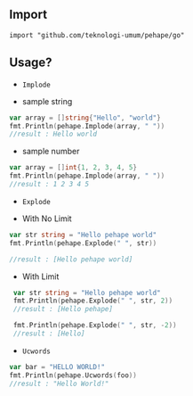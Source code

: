 ## Import
`import "github.com/teknologi-umum/pehape/go"`

## Usage?
 * `Implode`
  - sample string
```go
var array = []string{"Hello", "world"}
fmt.Println(pehape.Implode(array, " "))
//result : Hello world
```
  - sample number
```go
var array = []int{1, 2, 3, 4, 5}
fmt.Println(pehape.Implode(array, " "))
//result : 1 2 3 4 5
```

 * `Explode`
  - With No Limit
 ```go
 var str string = "Hello pehape world"
 fmt.Println(pehape.Explode(" ", str))

 //result : [Hello pehape world]
 ```
  - With Limit
```go
 var str string = "Hello pehape world"
 fmt.Println(pehape.Explode(" ", str, 2))
 //result : [Hello pehape]

 fmt.Println(pehape.Explode(" ", str, -2))
 //result : [Hello]
 ```
 
 * `Ucwords`
```go
var bar = "HELLO WORLD!"
fmt.Println(pehape.Ucwords(foo))
//result : "Hello World!"
```